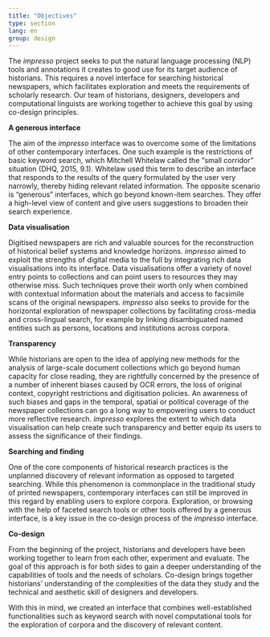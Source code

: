 ```yaml
---
title: "Objectives"
type: section
lang: en
group: design
---
```


The *impresso* project seeks to put the natural language processing (NLP) tools and annotations it creates to good use for its target audience of historians. This requires a novel interface for searching historical newspapers, which facilitates exploration and meets the requirements of scholarly research. Our team of historians, designers, developers and computational linguists are working together to achieve this goal by using co-design principles.

<!-- more -->

**A generous interface**

The aim of the *impresso* interface was to overcome some of the limitations of other contemporary interfaces. One such example is the restrictions of basic keyword search, which Mitchell Whitelaw called the “small corridor” situation (DHQ, 2015, 9.1). Whitelaw used this term to describe an interface that responds to the results of the query formulated by the user very narrowly, thereby hiding relevant related information. The opposite scenario is “generous” interfaces, which go beyond known-item searches. They offer a high-level view of content and give users suggestions to broaden their search experience.

**Data visualisation**

Digitised newspapers are rich and valuable sources for the reconstruction of historical belief systems and knowledge horizons. *impresso* aimed to exploit the strengths of digital media to the full by integrating rich data visualisations into its interface. Data visualisations offer a variety of novel entry points to collections and can point users to resources they may otherwise miss. Such techniques prove their worth only when combined with contextual information about the materials and access to facsimile scans of the original newspapers. *impresso* also seeks to provide for the horizontal exploration of newspaper collections by facilitating cross-media and cross-lingual search, for example by linking disambiguated named entities such as persons, locations and institutions across corpora.

**Transparency**

While historians are open to the idea of applying new methods for the analysis of large-scale document collections which go beyond human capacity for close reading, they are rightfully concerned by the presence of a number of inherent biases caused by OCR errors, the loss of original context, copyright restrictions and digitisation policies. An awareness of such biases and gaps in the temporal, spatial or political coverage of the newspaper collections can go a long way to empowering users to conduct more reflective research. *impresso* explores the extent to which data visualisation can help create such transparency and better equip its users to assess the significance of their findings.

**Searching and finding**

One of the core components of historical research practices is the unplanned discovery of relevant information as opposed to targeted searching. While this phenomenon is commonplace in the traditional study of printed newspapers, contemporary interfaces can still be improved in this regard by enabling users to explore corpora. Exploration, or browsing with the help of faceted search tools or other tools offered by a generous interface, is a key issue in the co-design process of the *impresso* interface.

**Co-design**

From the beginning of the project, historians and developers have been working together to learn from each other, experiment and evaluate. The goal of this approach is for both sides to gain a deeper understanding of the capabilities of tools and the needs of scholars. Co-design brings together historians’ understanding of the complexities of the data they study and the technical and aesthetic skill of designers and developers.

With this in mind, we created an interface that combines well-established functionalities such as keyword search with novel computational tools for the exploration of corpora and the discovery of relevant content.
